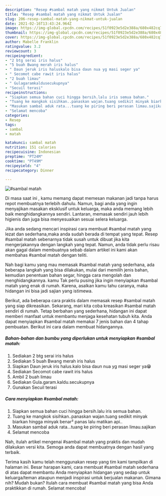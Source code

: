 ```yaml
---
description: "Resep #sambal matah yang nikmat Untuk Jualan"
title: "Resep #sambal matah yang nikmat Untuk Jualan"
slug: 206-resep-sambal-matah-yang-nikmat-untuk-jualan
date: 2021-02-16T13:43:24.964Z
image: https://img-global.cpcdn.com/recipes/51f0923e5d2e388a/680x482cq70/sambal-matah-foto-resep-utama.jpg
thumbnail: https://img-global.cpcdn.com/recipes/51f0923e5d2e388a/680x482cq70/sambal-matah-foto-resep-utama.jpg
cover: https://img-global.cpcdn.com/recipes/51f0923e5d2e388a/680x482cq70/sambal-matah-foto-resep-utama.jpg
author: Mabelle Franklin
ratingvalue: 3.2
reviewcount: 3
recipeingredient:
- "2 btg serai iris halus"
- "5 buah Bwang merah iris halus"
- " Daun jeruk iris haluskalo bisa daun nua yg masi seger ya"
- " Secomot cabe rawit iris halus"
- "2 buah limau"
- " Gulagaramkaldusecukupnya"
- "Secuil terasi"
recipeinstructions:
- "Siapkan semua bahan cuci hingga bersih.lalu iris semua bahan."
- "Tuang ke mangkok sisihkan..panaskan wajan.tuang sedikit minyak biarkan hingga minyak benar² panas lalu matikan api.."
- "Masukan sambal aduk rata...tuang ke piring beri perasan limau.sajikan"
- "Selamat mencoba"
categories:
- Resep
tags:
- sambal
- matah

katakunci: sambal matah 
nutrition: 151 calories
recipecuisine: Indonesian
preptime: "PT24M"
cooktime: "PT49M"
recipeyield: "4"
recipecategory: Dinner

---
```



![#sambal matah](https://img-global.cpcdn.com/recipes/51f0923e5d2e388a/680x482cq70/sambal-matah-foto-resep-utama.jpg)

Di masa  saat ini , kamu memang dapat memesan makanan jadi tanpa harus repot membuatnya terlebih dahulu. Namun, bagi anda yang ingin menyajikan masakan eksklusif untuk keluarga, maka anda memang lebih baik menghidangkannya sendiri. Lantaran, memasak sendiri jauh lebih higienis dan juga bisa menyesuaikan sesuai selera keluarga.

Jika anda sedang mencari inspirasi cara membuat #sambal matah yang lezat dan sederhana,maka anda sudah berada di tempat yang tepat. Resep #sambal matah  sebenarnya tidak susah untuk dibuat jika kita mengerjakannya dengan langkah yang tepat. Namun, anda tidak perlu risau akan gagal dalam membuatnya 
sebab dalam artikel ini kami akan membahas #sambal matah dengan teliti.  



Nah bagi kamu yang mau memasak #sambal matah yang sederhana, ada beberapa langkah yang bisa dilakukan, mulai dari memilih jenis bahan, kemudian penentuan bahan segar, hingga cara mengolah dan menghidangkannya. kamu Tak perlu pusing jika ingin menyiapkan #sambal matah yang enak di rumah. Karena, asalkan kamu  tahu caranya, maka hidangan ini bisa jadi sajian yang istimewa.

Berikut, ada beberapa cara praktis  dalam memasak resep #sambal matah yang siap dikreasikan. Sekarang, mari kita coba kreasikan #sambal matah sendiri di rumah. Tetap berbahan yang sederhana, hidangan ini dapat memberi manfaat untuk membantu menjaga kesehatan tubuh kita. Anda dapat menyiapkan #sambal matah memakai 7 jenis bahan dan 4 tahap pembuatan. Berikut ini cara dalam membuat hidangannya.

<!--inarticleads1-->

##### Bahan-bahan dan bumbu yang diperlukan untuk menyiapkan #sambal matah:

1. Sediakan 2 btg serai iris halus
1. Sediakan 5 buah Bwang merah iris halus
1. Siapkan  Daun jeruk iris halus.kalo bisa daun nua yg masi seger ya😁
1. Sediakan  Secomot cabe rawit iris halus
1. Ambil 2 buah limau
1. Sediakan  Gula.garam.kaldu.secukupnya
1. Gunakan Secuil terasi




<!--inarticleads2-->

##### Cara menyiapkan #sambal matah:

1. Siapkan semua bahan cuci hingga bersih.lalu iris semua bahan.
1. Tuang ke mangkok sisihkan..panaskan wajan.tuang sedikit minyak biarkan hingga minyak benar² panas lalu matikan api..
1. Masukan sambal aduk rata...tuang ke piring beri perasan limau.sajikan
1. Selamat mencoba




Nah, itulah artikel mengenai  #sambal matah  yang praktis dan mudah dilakukan versi kita. Semoga anda dapat membuatnya dengan hasil yang terbaik. 

Terima kasih kamu telah menggunakan resep yang tim kami tampilkan di halaman ini. Besar harapan kami, cara membuat  #sambal matah sederhana di atas dapat membantu Anda menyiapkan hidangan yang sedap untuk keluarga/teman ataupun menjadi inspirasi untuk berjualan makanan. Gimana nih? Mudah bukan? Itulah cara membuat #sambal matah yang bisa Anda praktikkan di rumah. Selamat mencoba!


